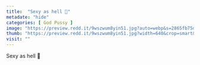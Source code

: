 ```yaml
---
title:  "Sexy as hell 🤤"
metadate: "hide"
categories: [ God Pussy ]
image: "https://preview.redd.it/9wszwum8yin51.jpg?auto=webp&s=2865fb75d8df820ef1d845f15e2a0dc0892ce262"
thumb: "https://preview.redd.it/9wszwum8yin51.jpg?width=640&crop=smart&auto=webp&s=b14598debb64eddd3000ecf1dc9251b3048c8b0e"
visit: ""
---
```

Sexy as hell 🤤
